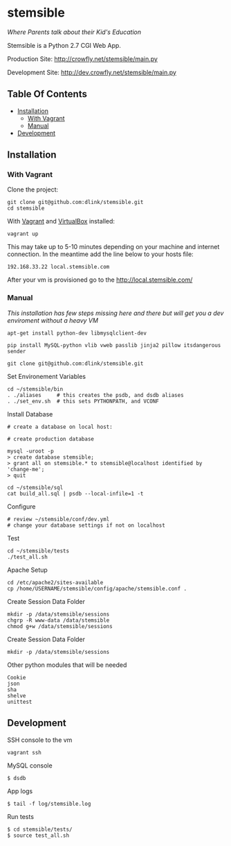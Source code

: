 # stemsible

*Where Parents talk about their Kid's Education*

Stemsible is a Python 2.7 CGI Web App.

Production Site: http://crowfly.net/stemsible/main.py

Development Site: http://dev.crowfly.net/stemsible/main.py

## Table Of Contents
<!-- MarkdownTOC -->

- [Installation](#installation)
    - [With Vagrant](#with-vagrant)
    - [Manual](#manual)
- [Development](#development)

<!-- /MarkdownTOC -->


## Installation

### With Vagrant

Clone the project:

```
git clone git@github.com:dlink/stemsible.git
cd stemsible
```

With [Vagrant](https://www.vagrantup.com/) and
[VirtualBox](https://www.virtualbox.org/) installed:
```
vagrant up
```

This may take up to 5-10 minutes depending on your machine and internet
connection. In the meantime add the line below to your hosts file:
```
192.168.33.22 local.stemsible.com
```

After your vm is provisioned go to the http://local.stemsible.com/


### Manual

*This installation has few steps missing here and there but will get you
a dev enviroment without a heavy VM*

```
apt-get install python-dev libmysqlclient-dev

pip install MySQL-python vlib vweb passlib jinja2 pillow itsdangerous sender

git clone git@github.com:dlink/stemsible.git
```

Set Environement Variables
```
cd ~/stemsible/bin
. ./aliases     # this creates the psdb, and dsdb aliases
. ./set_env.sh  # this sets PYTHONPATH, and VCONF
```

Install Database
```
# create a database on local host:

# create production database

mysql -uroot -p
> create database stemsible;
> grant all on stemsible.* to stemsible@localhost identified by 'change-me';
> quit

cd ~/stemsible/sql
cat build_all.sql | psdb --local-infile=1 -t
```

Configure
```
# review ~/stemsible/conf/dev.yml
# change your database settings if not on localhost
```

Test
```
cd ~/stemsible/tests
./test_all.sh
```

Apache Setup
```
cd /etc/apache2/sites-available
cp /home/USERNAME/stemsible/config/apache/stemsible.conf .
```

Create Session Data Folder
```
mkdir -p /data/stemsible/sessions
chgrp -R www-data /data/stemsible
chmod g+w /data/stemsible/sessions
```

Create Session Data Folder
```
mkdir -p /data/stemsible/sessions
```

Other python modules that will be needed
```
Cookie
json
sha
shelve
unittest
```


## Development

SSH console to the vm
```
vagrant ssh
```

MySQL console
```
$ dsdb
```

App logs
```
$ tail -f log/stemsible.log
```

Run tests
```
$ cd stemsible/tests/
$ source test_all.sh
```
